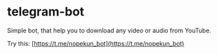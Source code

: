 # telegram-bot

Simple bot, that help you to download any video or audio from YouTube.

Try this:
[https://t.me/nopekun_bot](https://t.me/nopekun_bot)

